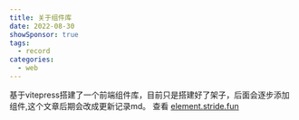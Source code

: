 ```yaml
---
title: 关于组件库
date: 2022-08-30
showSponsor: true
tags:
  - record
categories:
  - web
---
```


基于vitepress搭建了一个前端组件库，目前只是搭建好了架子，后面会逐步添加组件,这个文章后期会改成更新记录md。
查看 [element.stride.fun](https://element.stride.fun)
